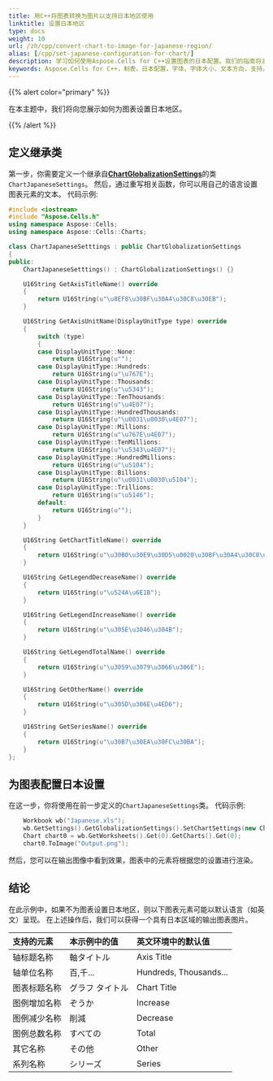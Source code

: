 ```yaml
---
title: 用C++将图表转换为图片以支持日本地区使用
linktitle: 设置日本地区
type: docs
weight: 10
url: /zh/cpp/convert-chart-to-image-for-japanese-region/
alias: [/cpp/set-japanese-configuration-for-chart/]
description: 学习如何使用Aspose.Cells for C++设置图表的日本配置。我们的指南将演示如何配置图表以支持日文字符和格式，包括字体、大小、文本方向等。
keywords: Aspose.Cells for C++，制表，日本配置，字体，字体大小，文本方向，支持。
---
```


{{% alert color="primary" %}}

在本主题中，我们将向您展示如何为图表设置日本地区。

{{% /alert %}}

## **定义继承类**

第一步，你需要定义一个继承自[**ChartGlobalizationSettings**](https://reference.aspose.com/cells/cpp/aspose.cells.charts/chartglobalizationsettings/)的类`ChartJapaneseSettings`。 
然后，通过重写相关函数，你可以用自己的语言设置图表元素的文本。
代码示例:
```cpp
#include <iostream>
#include "Aspose.Cells.h"
using namespace Aspose::Cells;
using namespace Aspose::Cells::Charts;

class ChartJapaneseSetttings : public ChartGlobalizationSettings
{
public:
    ChartJapaneseSetttings() : ChartGlobalizationSettings() {}

    U16String GetAxisTitleName() override
    {
        return U16String(u"\u8EF8\u30BF\u30A4\u30C8\u30EB");
    }

    U16String GetAxisUnitName(DisplayUnitType type) override
    {
        switch (type)
        {
        case DisplayUnitType::None:
            return U16String(u"");
        case DisplayUnitType::Hundreds:
            return U16String(u"\u767E");
        case DisplayUnitType::Thousands:
            return U16String(u"\u5343");
        case DisplayUnitType::TenThousands:
            return U16String(u"\u4E07");
        case DisplayUnitType::HundredThousands:
            return U16String(u"\u0031\u0030\u4E07");
        case DisplayUnitType::Millions:
            return U16String(u"\u767E\u4E07");
        case DisplayUnitType::TenMillions:
            return U16String(u"\u5343\u4E07");
        case DisplayUnitType::HundredMillions:
            return U16String(u"\u5104");
        case DisplayUnitType::Billions:
            return U16String(u"\u0031\u0030\u5104");
        case DisplayUnitType::Trillions:
            return U16String(u"\u5146");
        default:
            return U16String(u"");
        }
    }

    U16String GetChartTitleName() override
    {
        return U16String(u"\u30B0\u30E9\u30D5\u0020\u30BF\u30A4\u30C8\u30EB");
    }

    U16String GetLegendDecreaseName() override
    {
        return U16String(u"\u524A\u6E1B");
    }

    U16String GetLegendIncreaseName() override
    {
        return U16String(u"\u305E\u3046\u304B");
    }

    U16String GetLegendTotalName() override
    {
        return U16String(u"\u3059\u3079\u3066\u306E");
    }

    U16String GetOtherName() override
    {
        return U16String(u"\u305D\u306E\u4ED6");
    }

    U16String GetSeriesName() override
    {
        return U16String(u"\u30B7\u30EA\u30FC\u30BA");
    }
};
```

## **为图表配置日本设置**

在这一步，你将使用在前一步定义的`ChartJapaneseSettings`类。
代码示例:

```cpp
    Workbook wb("Japanese.xls");
    wb.GetSettings().GetGlobalizationSettings().SetChartSettings(new ChartJapaneseSettings());
    Chart chart0 = wb.GetWorksheets().Get(0).GetCharts().Get(0);
    chart0.ToImage("Output.png");
```

然后，您可以在输出图像中看到效果，图表中的元素将根据您的设置进行渲染。

## **结论**

在此示例中，如果不为图表设置日本地区，则以下图表元素可能以默认语言（如英文）呈现。
在上述操作后，我们可以获得一个具有日本区域的输出图表图片。

|**支持的元素**|**本示例中的值**|**英文环境中的默认值**|
| :- | :- | :- |
|轴标题名称|軸タイトル|Axis Title|
|轴单位名称|百,千...|Hundreds, Thousands...|
|图表标题名称|グラフ タイトル|Chart Title|
|图例增加名称|ぞうか|Increase|
|图例减少名称|削減|Decrease|
|图例总数名称|すべての|Total|
|其它名称|その他|Other|
|系列名称|シリーズ|Series|
